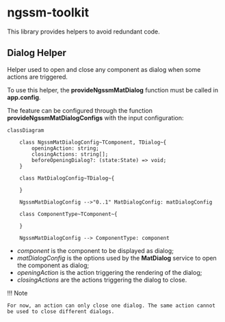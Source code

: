 # ngssm-toolkit

This library provides helpers to avoid redundant code.

## Dialog Helper

Helper used to open and close any component as dialog when some actions are triggered.

To use this helper, the **provideNgssmMatDialog** function must be called in **app.config**.

The feature can be configured through the function **provideNgssmMatDialogConfigs** with the input configuration:

```mermaid
classDiagram

    class NgssmMatDialogConfig~TComponent, TDialog~{
        openingAction: string;
        closingActions: string[];
        beforeOpeningDialog?: (state:State) => void;
    }

    class MatDialogConfig~TDialog~{

    }

    NgssmMatDialogConfig -->"0..1" MatDialogConfig: matDialogConfig

    class ComponentType~TComponent~{

    }

    NgssmMatDialogConfig --> ComponentType: component

```

- *component* is the component to be displayed as dialog;
- *matDialogConfig* is the options used by the **MatDialog** service to open the component as dialog;
- *openingAction* is the action triggering the rendering of the dialog;
- *closingActions* are the actions triggering the dialog to close.

!!! Note

    For now, an action can only close one dialog. The same action cannot be used to close different dialogs.
